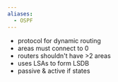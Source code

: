 ```yaml
---
aliases:
  - OSPF
---
```

- protocol for dynamic routing
- areas must connect to 0
- routers shouldn't have >2 areas
- uses LSAs to form LSDB
- passive & active if states